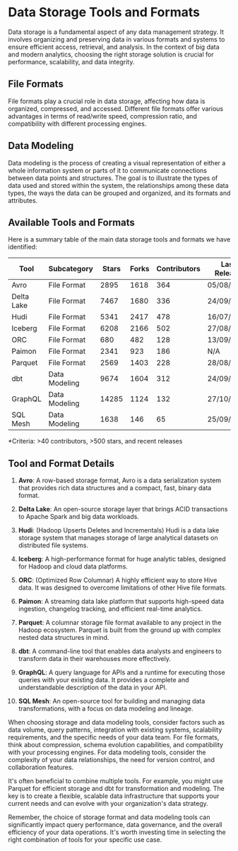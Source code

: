 # Data Storage Tools and Formats

Data storage is a fundamental aspect of any data management strategy. It involves organizing and preserving data in various formats and systems to ensure efficient access, retrieval, and analysis. In the context of big data and modern analytics, choosing the right storage solution is crucial for performance, scalability, and data integrity.

## File Formats

File formats play a crucial role in data storage, affecting how data is organized, compressed, and accessed. Different file formats offer various advantages in terms of read/write speed, compression ratio, and compatibility with different processing engines.

## Data Modeling

Data modeling is the process of creating a visual representation of either a whole information system or parts of it to communicate connections between data points and structures. The goal is to illustrate the types of data used and stored within the system, the relationships among these data types, the ways the data can be grouped and organized, and its formats and attributes.

## Available Tools and Formats

Here is a summary table of the main data storage tools and formats we have identified:

| Tool | Subcategory | Stars | Forks | Contributors | Last Release | Latest Commit | Meets Criteria* | Link |
|------|-------------|-------|-------|--------------|--------------|---------------|-----------------|------|
| Avro | File Format | 2895 | 1618 | 364 | 05/08/2024 | 24/09/2024 | Yes | https://github.com/apache/avro |
| Delta Lake | File Format | 7467 | 1680 | 336 | 24/09/2024 | 25/09/2024 | Yes | https://github.com/delta-io/delta |
| Hudi | File Format | 5341 | 2417 | 478 | 16/07/2024 | 26/09/2024 | Yes | https://github.com/apache/hudi |
| Iceberg | File Format | 6208 | 2166 | 502 | 27/08/2024 | 26/09/2024 | Yes | https://github.com/apache/iceberg |
| ORC | File Format | 680 | 482 | 128 | 13/09/2024 | 23/09/2024 | Yes | https://github.com/apache/orc |
| Paimon | File Format | 2341 | 923 | 186 | N/A | 26/09/2024 | Yes | https://github.com/apache/paimon |
| Parquet | File Format | 2569 | 1403 | 228 | 28/08/2024 | 25/09/2024 | Yes | https://github.com/apache/parquet-mr |
| dbt | Data Modeling | 9674 | 1604 | 312 | 24/09/2024 | 26/09/2024 | Yes | https://github.com/dbt-labs/dbt-core |
| GraphQL | Data Modeling | 14285 | 1124 | 132 | 27/10/2021 | 06/08/2024 | Yes | https://github.com/graphql/graphql-spec |
| SQL Mesh | Data Modeling | 1638 | 146 | 65 | 25/09/2024 | 26/09/2024 | Yes | https://github.com/TobikoData/sqlmesh |

*Criteria: >40 contributors, >500 stars, and recent releases

## Tool and Format Details

1. **Avro**: A row-based storage format, Avro is a data serialization system that provides rich data structures and a compact, fast, binary data format.

2. **Delta Lake**: An open-source storage layer that brings ACID transactions to Apache Spark and big data workloads.

3. **Hudi**: (Hadoop Upserts Deletes and Incrementals) Hudi is a data lake storage system that manages storage of large analytical datasets on distributed file systems.

4. **Iceberg**: A high-performance format for huge analytic tables, designed for Hadoop and cloud data platforms.

5. **ORC**: (Optimized Row Columnar) A highly efficient way to store Hive data. It was designed to overcome limitations of other Hive file formats.

6. **Paimon**: A streaming data lake platform that supports high-speed data ingestion, changelog tracking, and efficient real-time analytics.

7. **Parquet**: A columnar storage file format available to any project in the Hadoop ecosystem. Parquet is built from the ground up with complex nested data structures in mind.

8. **dbt**: A command-line tool that enables data analysts and engineers to transform data in their warehouses more effectively.

9. **GraphQL**: A query language for APIs and a runtime for executing those queries with your existing data. It provides a complete and understandable description of the data in your API.

10. **SQL Mesh**: An open-source tool for building and managing data transformations, with a focus on data modeling and lineage.

When choosing storage and data modeling tools, consider factors such as data volume, query patterns, integration with existing systems, scalability requirements, and the specific needs of your data team. For file formats, think about compression, schema evolution capabilities, and compatibility with your processing engines. For data modeling tools, consider the complexity of your data relationships, the need for version control, and collaboration features.

It's often beneficial to combine multiple tools. For example, you might use Parquet for efficient storage and dbt for transformation and modeling. The key is to create a flexible, scalable data infrastructure that supports your current needs and can evolve with your organization's data strategy.

Remember, the choice of storage format and data modeling tools can significantly impact query performance, data governance, and the overall efficiency of your data operations. It's worth investing time in selecting the right combination of tools for your specific use case.